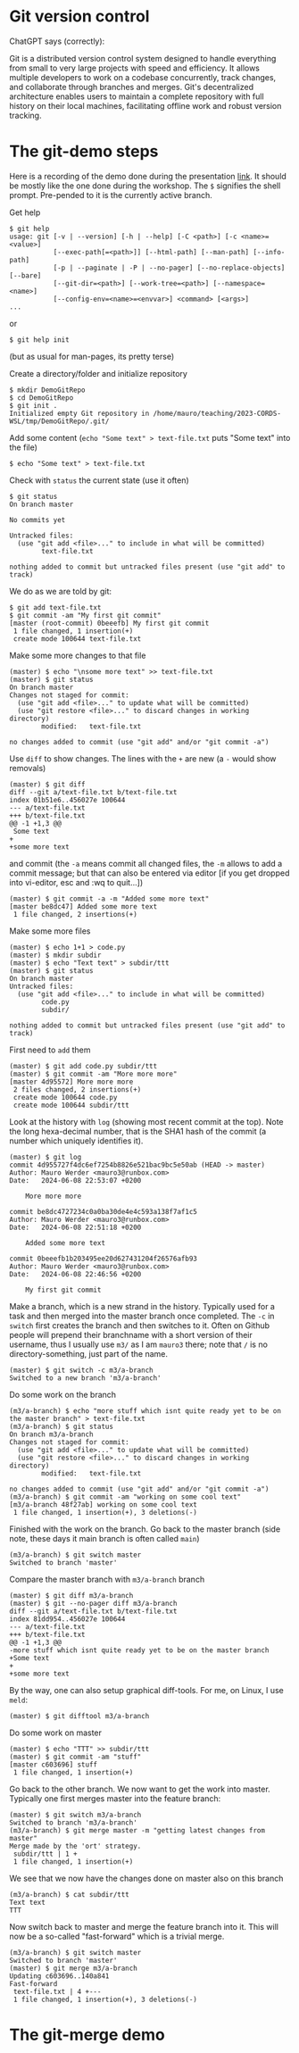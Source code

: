 # Git version control

ChatGPT says (correctly):

Git is a distributed version control system designed to handle everything from small to very large projects with speed and efficiency. It allows multiple developers to work on a codebase concurrently, track changes, and collaborate through branches and merges. Git's decentralized architecture enables users to maintain a complete repository with full history on their local machines, facilitating offline work and robust version tracking.



# The git-demo steps

Here is a recording of the demo done during the presentation [link](https://github.com/mauro3/CORDS/blob/master/Workshop-Reproducible-Research/lectures/git_slides.md#a-brief-git-demo-session).  It should be mostly like the one done during the workshop.  The `$` signifies the shell prompt.  Pre-pended to it is the currently active branch.

Get help

    $ git help
    usage: git [-v | --version] [-h | --help] [-C <path>] [-c <name>=<value>]
               [--exec-path[=<path>]] [--html-path] [--man-path] [--info-path]
               [-p | --paginate | -P | --no-pager] [--no-replace-objects] [--bare]
               [--git-dir=<path>] [--work-tree=<path>] [--namespace=<name>]
               [--config-env=<name>=<envvar>] <command> [<args>]
    ...

or

    $ git help init

(but as usual for man-pages, its pretty terse)

Create a directory/folder and initialize repository

    $ mkdir DemoGitRepo
    $ cd DemoGitRepo
    $ git init .
    Initialized empty Git repository in /home/mauro/teaching/2023-CORDS-WSL/tmp/DemoGitRepo/.git/

Add some content (`echo "Some text" > text-file.txt` puts "Some text" into the file)

    $ echo "Some text" > text-file.txt

Check with `status` the current state (use it often)

    $ git status
    On branch master

    No commits yet

    Untracked files:
      (use "git add <file>..." to include in what will be committed)
            text-file.txt

    nothing added to commit but untracked files present (use "git add" to track)

We do as we are told by git:

    $ git add text-file.txt
    $ git commit -am "My first git commit"
    [master (root-commit) 0beeefb] My first git commit
     1 file changed, 1 insertion(+)
     create mode 100644 text-file.txt

Make some more changes to that file

    (master) $ echo "\nsome more text" >> text-file.txt
    (master) $ git status
    On branch master
    Changes not staged for commit:
      (use "git add <file>..." to update what will be committed)
      (use "git restore <file>..." to discard changes in working directory)
            modified:   text-file.txt

    no changes added to commit (use "git add" and/or "git commit -a")

Use `diff` to show changes.  The lines with the `+` are new (a `-` would show removals)

    (master) $ git diff
    diff --git a/text-file.txt b/text-file.txt
    index 01b51e6..456027e 100644
    --- a/text-file.txt
    +++ b/text-file.txt
    @@ -1 +1,3 @@
     Some text
    +
    +some more text

and commit (the `-a` means commit all changed files, the `-m` allows to add a commit message; but that can also be entered via editor [if you get dropped into vi-editor, esc and :wq to quit...])

    (master) $ git commit -a -m "Added some more text"
    [master be8dc47] Added some more text
     1 file changed, 2 insertions(+)

Make some more files

    (master) $ echo 1+1 > code.py
    (master) $ mkdir subdir
    (master) $ echo "Text text" > subdir/ttt
    (master) $ git status
    On branch master
    Untracked files:
      (use "git add <file>..." to include in what will be committed)
            code.py
            subdir/

    nothing added to commit but untracked files present (use "git add" to track)

First need to `add` them

    (master) $ git add code.py subdir/ttt
    (master) $ git commit -am "More more more"
    [master 4d95572] More more more
     2 files changed, 2 insertions(+)
     create mode 100644 code.py
     create mode 100644 subdir/ttt

Look at the history with `log` (showing most recent commit at the top).  Note the long hexa-decimal number, that is the SHA1 hash of the commit (a number which uniquely identifies it).

    (master) $ git log
    commit 4d955727f4dc6ef7254b8826e521bac9bc5e50ab (HEAD -> master)
    Author: Mauro Werder <mauro3@runbox.com>
    Date:   2024-06-08 22:53:07 +0200

        More more more

    commit be8dc4727234c0a0ba30de4e4c593a138f7af1c5
    Author: Mauro Werder <mauro3@runbox.com>
    Date:   2024-06-08 22:51:18 +0200

        Added some more text

    commit 0beeefb1b203495ee20d627431204f26576afb93
    Author: Mauro Werder <mauro3@runbox.com>
    Date:   2024-06-08 22:46:56 +0200

        My first git commit

Make a branch, which is a new strand in the history.  Typically used for a task and then merged into the master branch once completed.  The `-c` in `switch` first creates the branch and then switches to it.  Often on Github people will prepend their branchname with a short version of their username, thus I usually use `m3/` as I am `mauro3` there; note that `/` is no directory-something, just part of the name.

    (master) $ git switch -c m3/a-branch
    Switched to a new branch 'm3/a-branch'

Do some work on the branch

    (m3/a-branch) $ echo "more stuff which isnt quite ready yet to be on the master branch" > text-file.txt
    (m3/a-branch) $ git status
    On branch m3/a-branch
    Changes not staged for commit:
      (use "git add <file>..." to update what will be committed)
      (use "git restore <file>..." to discard changes in working directory)
            modified:   text-file.txt

    no changes added to commit (use "git add" and/or "git commit -a")
    (m3/a-branch) $ git commit -am "working on some cool text"
    [m3/a-branch 48f27ab] working on some cool text
     1 file changed, 1 insertion(+), 3 deletions(-)

Finished with the work on the branch.  Go back to the master branch (side note, these days it main branch is often called `main`)

    (m3/a-branch) $ git switch master
    Switched to branch 'master'

Compare the master branch with `m3/a-branch` branch

    (master) $ git diff m3/a-branch
    (master) $ git --no-pager diff m3/a-branch
    diff --git a/text-file.txt b/text-file.txt
    index 81dd954..456027e 100644
    --- a/text-file.txt
    +++ b/text-file.txt
    @@ -1 +1,3 @@
    -more stuff which isnt quite ready yet to be on the master branch
    +Some text
    +
    +some more text

By the way, one can also setup graphical diff-tools.  For me, on Linux, I use `meld`:

    (master) $ git difftool m3/a-branch

Do some work on master

    (master) $ echo "TTT" >> subdir/ttt
    (master) $ git commit -am "stuff"
    [master c603696] stuff
     1 file changed, 1 insertion(+)

Go back to the other branch.  We now want to get the work into master.  Typically one first merges master into the feature branch:

    (master) $ git switch m3/a-branch
    Switched to branch 'm3/a-branch'
    (m3/a-branch) $ git merge master -m "getting latest changes from master"
    Merge made by the 'ort' strategy.
     subdir/ttt | 1 +
     1 file changed, 1 insertion(+)

We see that we now have the changes done on master also on this branch

    (m3/a-branch) $ cat subdir/ttt
    Text text
    TTT

Now switch back to master and merge the feature branch into it.  This will now be a so-called "fast-forward" which is a trivial merge.

    (m3/a-branch) $ git switch master
    Switched to branch 'master'
    (master) $ git merge m3/a-branch
    Updating c603696..140a841
    Fast-forward
     text-file.txt | 4 +---
     1 file changed, 1 insertion(+), 3 deletions(-)


# The git-merge demo
